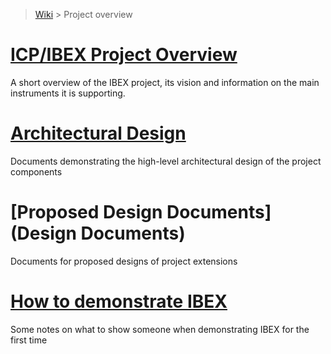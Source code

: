 > [Wiki](Home) > Project overview

# [ICP/IBEX Project Overview](https://github.com/ISISComputingGroup/IBEX/wiki) #

A short overview of the IBEX project, its vision and information on the main instruments it is supporting.

# [Architectural Design](High-Level-Architectural-Design) #

Documents demonstrating the high-level architectural design of the project components

# [Proposed Design Documents](Design Documents) #

Documents for proposed designs of project extensions

# [How to demonstrate IBEX](Demo-notes) #

Some notes on what to show someone when demonstrating IBEX for the first time